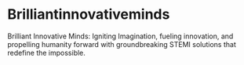 # Brilliantinnovativeminds
Brilliant Innovative Minds: Igniting Imagination, fueling innovation, and propelling humanity forward with groundbreaking STEMI solutions that redefine the impossible.
